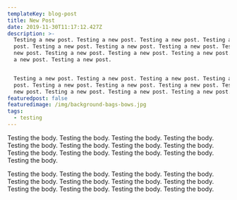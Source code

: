 ```yaml
---
templateKey: blog-post
title: New Post
date: 2019-11-30T11:17:12.427Z
description: >-
  Testing a new post. Testing a new post. Testing a new post. Testing a new
  post. Testing a new post. Testing a new post. Testing a new post. Testing a
  new post. Testing a new post. Testing a new post. Testing a new post. Testing
  a new post. Testing a new post. 


  Testing a new post. Testing a new post. Testing a new post. Testing a new
  post. Testing a new post. Testing a new post. Testing a new post. Testing a
  new post. Testing a new post. Testing a new post. Testing a new post. 
featuredpost: false
featuredimage: /img/background-bags-bows.jpg
tags:
  - testing
---
```

Testing the body. Testing the body. Testing the body. Testing the body. Testing the body. Testing the body. Testing the body. Testing the body. Testing the body. Testing the body. Testing the body. Testing the body. Testing the body. 

Testing the body. Testing the body. Testing the body. Testing the body. Testing the body. Testing the body. Testing the body. Testing the body. Testing the body. Testing the body. Testing the body. Testing the body.
